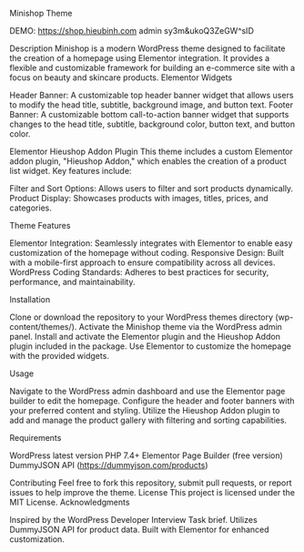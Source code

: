 Minishop Theme

DEMO:
https://shop.hieubinh.com
admin
sy3m&ukoQ3ZeGW^sID

Description
Minishop is a modern WordPress theme designed to facilitate the creation of a homepage using Elementor integration. It provides a flexible and customizable framework for building an e-commerce site with a focus on beauty and skincare products.
Elementor Widgets

Header Banner: A customizable top header banner widget that allows users to modify the head title, subtitle, background image, and button text.
Footer Banner: A customizable bottom call-to-action banner widget that supports changes to the head title, subtitle, background color, button text, and button color.

Elementor Hieushop Addon Plugin
This theme includes a custom Elementor addon plugin, "Hieushop Addon," which enables the creation of a product list widget. Key features include:

Filter and Sort Options: Allows users to filter and sort products dynamically.
Product Display: Showcases products with images, titles, prices, and categories.

Theme Features

Elementor Integration: Seamlessly integrates with Elementor to enable easy customization of the homepage without coding.
Responsive Design: Built with a mobile-first approach to ensure compatibility across all devices.
WordPress Coding Standards: Adheres to best practices for security, performance, and maintainability.

Installation

Clone or download the repository to your WordPress themes directory (wp-content/themes/).
Activate the Minishop theme via the WordPress admin panel.
Install and activate the Elementor plugin and the Hieushop Addon plugin included in the package.
Use Elementor to customize the homepage with the provided widgets.

Usage

Navigate to the WordPress admin dashboard and use the Elementor page builder to edit the homepage.
Configure the header and footer banners with your preferred content and styling.
Utilize the Hieushop Addon plugin to add and manage the product gallery with filtering and sorting capabilities.

Requirements

WordPress latest version
PHP 7.4+
Elementor Page Builder (free version)
DummyJSON API (https://dummyjson.com/products)

Contributing
Feel free to fork this repository, submit pull requests, or report issues to help improve the theme.
License
This project is licensed under the MIT License.
Acknowledgments

Inspired by the WordPress Developer Interview Task brief.
Utilizes DummyJSON API for product data.
Built with Elementor for enhanced customization.
